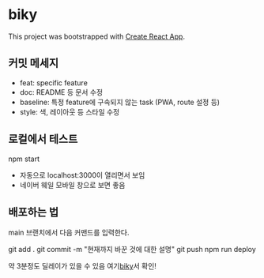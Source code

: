 # biky
This project was bootstrapped with [Create React App](https://github.com/facebook/create-react-app).

## 커밋 메세지
- feat: specific feature
- doc: README 등 문서 수정
- baseline: 특정 feature에 구속되지 않는 task (PWA, route 설정 등)
- style: 색, 레이아웃 등 스타일 수정

## 로컬에서 테스트
npm start
- 자동으로 localhost:3000이 열리면서 보임
- 네이버 웨일 모바일 창으로 보면 좋음

## 배포하는 법
main 브랜치에서 다음 커맨드를 입력한다.

git add .
git commit -m "현재까지 바꾼 것에 대한 설명"
git push
npm run deploy

약 3분정도 딜레이가 있을 수 있음
여기[biky]서 확인!

[biky]: https://cs374-asdf.github.io/biky

